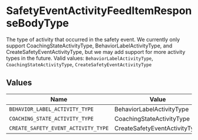 # SafetyEventActivityFeedItemResponseBodyType

The type of activity that occurred in the safety event. We currently only support CoachingStateActivityType, BehaviorLabelActivityType, and CreateSafetyEventActivityType, but we may add support for more activity types in the future.  Valid values: `BehaviorLabelActivityType`, `CoachingStateActivityType`, `CreateSafetyEventActivityType`


## Values

| Name                                | Value                               |
| ----------------------------------- | ----------------------------------- |
| `BEHAVIOR_LABEL_ACTIVITY_TYPE`      | BehaviorLabelActivityType           |
| `COACHING_STATE_ACTIVITY_TYPE`      | CoachingStateActivityType           |
| `CREATE_SAFETY_EVENT_ACTIVITY_TYPE` | CreateSafetyEventActivityType       |